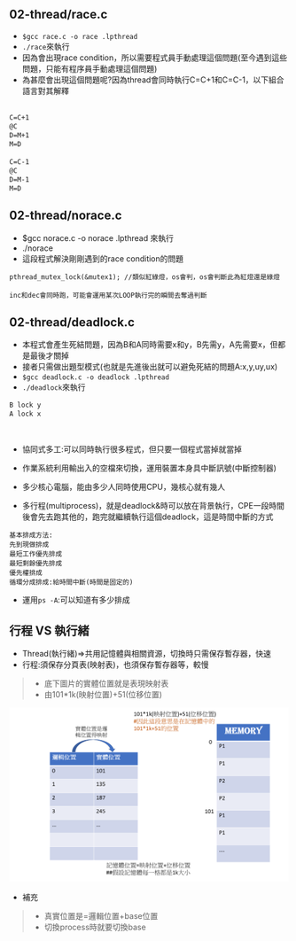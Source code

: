 ## 02-thread/race.c
* `$gcc race.c -o race .lpthread` 
* `./race`來執行
* 因為會出現race condition，所以需要程式員手動處理這個問題(至今遇到這些問題，只能有程序員手動處理這個問題)
* 為甚麼會出現這個問題呢?因為thread會同時執行C=C+1和C=C-1，以下組合語言對其解釋
```

C=C+1
@C
D=M+1
M=D

C=C-1
@C
D=M-1
M=D
```

## 02-thread/norace.c
* $gcc norace.c -o norace .lpthread 來執行
* ./norace
* 這段程式解決剛剛遇到的race condition的問題
```
pthread_mutex_lock(&mutex1); //類似紅綠燈，os會判，os會判斷此為紅燈還是綠燈

inc和dec會同時跑，可能會運用某次LOOP執行完的瞬間去奪過判斷
```

## 02-thread/deadlock.c
* 本程式會產生死結問題，因為B和A同時需要x和y，B先需y，A先需要x，但都是最後才關掉
* 接者只需做出題型模式(也就是先進後出就可以避免死結的問題A:x,y,uy,ux)
* `$gcc deadlock.c -o deadlock .lpthread` 
* `./deadlock`來執行
```
B lock y
A lock x



```

* 協同式多工:可以同時執行很多程式，但只要一個程式當掉就當掉

* 作業系統利用輸出入的空檔來切換，運用裝置本身具中斷訊號(中斷控制器)
* 多少核心電腦，能由多少人同時使用CPU，幾核心就有幾人
* 多行程(multiprocess)，就是deadlock&時可以放在背景執行，CPE一段時間後會先去跑其他的，跑完就繼續執行這個deadlock，這是時間中斷的方式

```
基本排成方法:
先到現做排成
最短工作優先排成
最短剩餘優先排成
優先權排成
循環分成排成:給時間中斷(時間是固定的)
```
* 運用`ps -A`:可以知道有多少排成 
## 行程 VS 執行緒
* Thread(執行緒)=>共用記憶體與相關資源，切換時只需保存暫存器，快速
* 行程:須保存分頁表(映射表)，也須保存暫存器等，較慢 
>* 底下圖片的實體位置就是表現映射表
>* 由101*1k(映射位置)+51(位移位置)
<img src="picture/實體.png">

* 補充
>* 真實位置是=邏輯位置+base位置
>* 切換process時就要切換base




